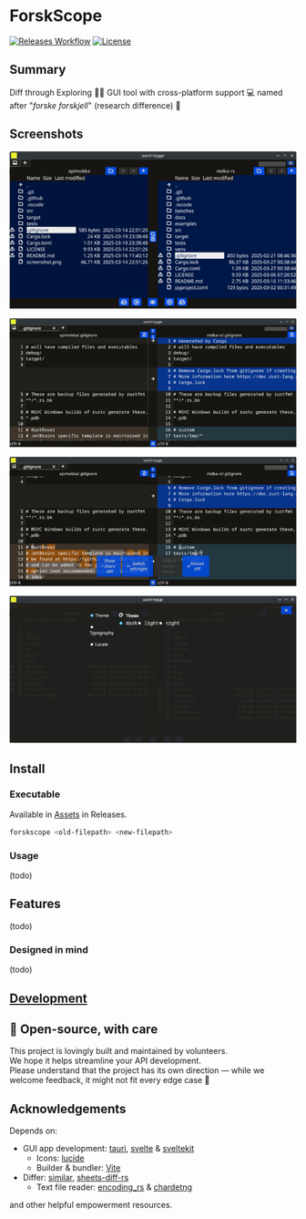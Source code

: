# ForskScope

[![Releases Workflow](https://github.com/nabbisen/forskscope/actions/workflows/release-executable.yaml/badge.svg)](https://github.com/nabbisen/forskscope/actions/workflows/release-executable.yaml)
[![License](https://img.shields.io/github/license/nabbisen/forskscope)](https://github.com/nabbisen/forskscope/blob/main/LICENSE)

## Summary

Diff through Exploring 🕵️‍♀️ GUI tool with cross-platform support 💻️ named after "*forske forskjell*" (research difference) 🤍

## Screenshots

![explorer-01](docs/.assets/explorer-01.png)

![diff-01-lines](docs/.assets/diff-01-lines.png)

![diff-02-chars](docs/.assets/diff-02-chars.png)

![settings-01](docs/.assets/settings-01.png)

## Install

### Executable

Available in [Assets](https://github.com/nabbisen/forskscope/releases/latest) in Releases.

```sh
forskscope <old-filepath> <new-filepath>
```

### Usage

(todo)

## Features

(todo)

### Designed in mind

(todo)

## [Development](docs/README.md)

## 🤝 Open-source, with care

This project is lovingly built and maintained by volunteers.  
We hope it helps streamline your API development.  
Please understand that the project has its own direction — while we welcome feedback, it might not fit every edge case 🌱

## Acknowledgements

Depends on:

- GUI app development: [tauri](https://github.com/tauri-apps/tauri), [svelte](https://github.com/sveltejs/svelte) & [sveltekit](https://github.com/sveltejs/kit)
    - Icons: [lucide](https://github.com/lucide-icons/lucide)
    - Builder & bundler: [Vite](https://github.com/vitejs/vite)
- Differ: [similar](https://github.com/mitsuhiko/similar), [sheets-diff-rs](https://github.com/nabbisen/sheets-diff-rs)
    - Text file reader: [encoding_rs](https://github.com/hsivonen/encoding_rs) & [chardetng](https://github.com/hsivonen/chardetng)

and other helpful empowerment resources.
